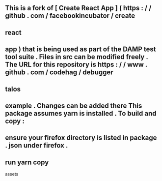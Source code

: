 This
is
a
fork
of
[
Create
React
App
]
(
https
:
/
/
github
.
com
/
facebookincubator
/
create
-
react
-
app
)
that
is
being
used
as
part
of
the
DAMP
test
tool
suite
.
Files
in
src
can
be
modified
freely
.
The
URL
for
this
repository
is
https
:
/
/
www
.
github
.
com
/
codehag
/
debugger
-
talos
-
example
.
Changes
can
be
added
there
This
package
assumes
yarn
is
installed
.
To
build
and
copy
:
-
ensure
your
firefox
directory
is
listed
in
package
.
json
under
firefox
.
-
run
yarn
copy
-
assets

